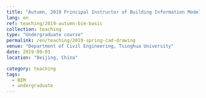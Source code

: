 ```yaml
---
title: "Autumn, 2019 Principal Instructor of Building Information Modeling Technology"
lang: en
ref: teaching/2019-autumn-bim-basic
collection: teaching
type: "Undergraduate course"
permalink: /en/teaching/2019-spring-cad-drawing
venue: "Department of Civil Engineering, Tsinghua University"
date: 2019-09-01
location: "Beijing, China"

category: teaching
tags: 
  - BIM
  - undergraduate
---
```


